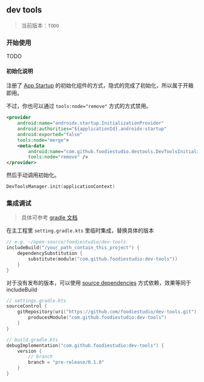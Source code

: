 ## dev tools
> 当前版本：`TODO` 

### 开始使用
TODO

#### 初始化说明
注册了 [App Startup](https://developer.android.com/topic/libraries/app-startup#kts) 的初始化组件的方式，隐式的完成了初始化，所以属于开箱即用。

不过，你也可以通过 `tools:node="remove"` 方式的方式禁用。

```xml
<provider
    android:name="androidx.startup.InitializationProvider"
    android:authorities="${applicationId}.androidx-startup"
    android:exported="false"
    tools:node="merge">
    <meta-data
        android:name="com.github.foodiestudio.devtools.DevToolsInitializer"
        tools:node="remove" />
</provider>
```

然后手动调用初始化。

```kotlin
DevToolsManager.init(applicationContext)
```

### 集成调试
> 具体可参考 [gradle 文档](https://docs.gradle.org/current/samples/sample_composite_builds_declared_substitutions.html) 

在主工程里 `setting.gradle.kts` 里临时集成，替换具体的版本

```kotlin
// e.g. ~/open-source/foodiestudio/dev-tools
includeBuild("/your_path_contain_this_project") {
    dependencySubstitution {
        substitute(module("com.github.foodiestudio:dev-tools"))
    }
}
```

对于没有发布的版本，可以使用 [source dependencies](https://blog.gradle.org/introducing-source-dependencies) 方式依赖，效果等同于 includeBuild

```kotlin
// settings.gradle.kts
sourceControl {
    gitRepository(uri("https://github.com/foodiestudio/dev-tools.git")) {
        producesModule("com.github.foodiestudio:dev-tools")
    }
}

// build.gradle.kts
debugImplementation("com.github.foodiestudio:dev-tools") {
    version {
        // branch
        branch = "pre-release/0.1.0" 
    }
}
```
